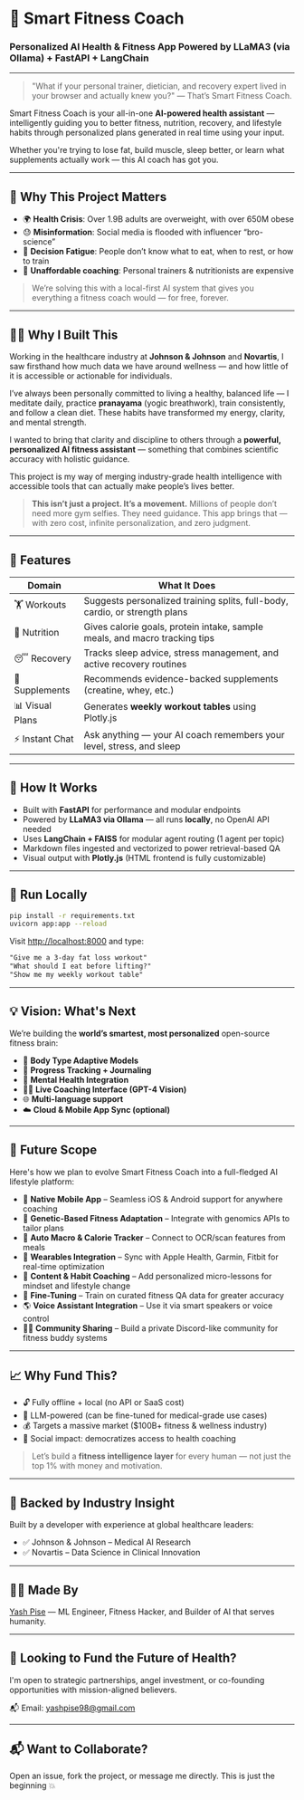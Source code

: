 # 🧠 Smart Fitness Coach

### Personalized AI Health & Fitness App Powered by LLaMA3 (via Ollama) + FastAPI + LangChain

---

> "What if your personal trainer, dietician, and recovery expert lived in your browser and actually knew you?" — That’s Smart Fitness Coach.

Smart Fitness Coach is your all-in-one **AI-powered health assistant** — intelligently guiding you to better fitness, nutrition, recovery, and lifestyle habits through personalized plans generated in real time using your input.

Whether you're trying to lose fat, build muscle, sleep better, or learn what supplements actually work — this AI coach has got you.

---

## 💼 Why This Project Matters

- 🌍 **Health Crisis**: Over 1.9B adults are overweight, with over 650M obese
- 😓 **Misinformation**: Social media is flooded with influencer “bro-science”
- 🧠 **Decision Fatigue**: People don’t know what to eat, when to rest, or how to train
- 💸 **Unaffordable coaching**: Personal trainers & nutritionists are expensive

> We’re solving this with a local-first AI system that gives you everything a fitness coach would — for free, forever.

---

## 🙋‍♂️ Why I Built This

Working in the healthcare industry at **Johnson & Johnson** and **Novartis**, I saw firsthand how much data we have around wellness — and how little of it is accessible or actionable for individuals. 

I’ve always been personally committed to living a healthy, balanced life — I meditate daily, practice **pranayama** (yogic breathwork), train consistently, and follow a clean diet. These habits have transformed my energy, clarity, and mental strength.

I wanted to bring that clarity and discipline to others through a **powerful, personalized AI fitness assistant** — something that combines scientific accuracy with holistic guidance.

This project is my way of merging industry-grade health intelligence with accessible tools that can actually make people’s lives better.

> **This isn’t just a project. It’s a movement.**
> Millions of people don’t need more gym selfies. They need guidance.
> This app brings that — with zero cost, infinite personalization, and zero judgment.

---

## 🚀 Features

| Domain         | What It Does                                                                 |
|----------------|------------------------------------------------------------------------------|
| 🏋️ Workouts     | Suggests personalized training splits, full-body, cardio, or strength plans |
| 🥗 Nutrition     | Gives calorie goals, protein intake, sample meals, and macro tracking tips |
| 😴 Recovery      | Tracks sleep advice, stress management, and active recovery routines       |
| 💊 Supplements   | Recommends evidence-backed supplements (creatine, whey, etc.)              |
| 📊 Visual Plans | Generates **weekly workout tables** using Plotly.js                        |
| ⚡️ Instant Chat | Ask anything — your AI coach remembers your level, stress, and sleep        |

---

## 🧠 How It Works

- Built with **FastAPI** for performance and modular endpoints
- Powered by **LLaMA3 via Ollama** — all runs **locally**, no OpenAI API needed
- Uses **LangChain + FAISS** for modular agent routing (1 agent per topic)
- Markdown files ingested and vectorized to power retrieval-based QA
- Visual output with **Plotly.js** (HTML frontend is fully customizable)

---

## 🏁 Run Locally

```bash
pip install -r requirements.txt
uvicorn app:app --reload
```

Visit [http://localhost:8000](http://localhost:8000) and type:

```txt
"Give me a 3-day fat loss workout"
"What should I eat before lifting?"
"Show me my weekly workout table"
```

---

## 💡 Vision: What's Next

We’re building the **world’s smartest, most personalized** open-source fitness brain:

- 🧬 **Body Type Adaptive Models**
- 📝 **Progress Tracking + Journaling**
- 🧘 **Mental Health Integration**
- 🧑‍⚕️ **Live Coaching Interface (GPT-4 Vision)**
- 🌐 **Multi-language support**
- ☁️ **Cloud & Mobile App Sync (optional)**

---

## 🔭 Future Scope

Here's how we plan to evolve Smart Fitness Coach into a full-fledged AI lifestyle platform:

- 📱 **Native Mobile App** – Seamless iOS & Android support for anywhere coaching
- 🧬 **Genetic-Based Fitness Adaptation** – Integrate with genomics APIs to tailor plans
- 🧮 **Auto Macro & Calorie Tracker** – Connect to OCR/scan features from meals
- 🤝 **Wearables Integration** – Sync with Apple Health, Garmin, Fitbit for real-time optimization
- 📖 **Content & Habit Coaching** – Add personalized micro-lessons for mindset and lifestyle change
- 🧪 **Fine-Tuning** – Train on curated fitness QA data for greater accuracy
- 🌎 **Voice Assistant Integration** – Use it via smart speakers or voice control
- 🧍‍♀️ **Community Sharing** – Build a private Discord-like community for fitness buddy systems

---

## 📈 Why Fund This?

- 🔓 Fully offline + local (no API or SaaS cost)
- 🧠 LLM-powered (can be fine-tuned for medical-grade use cases)
- 💰 Targets a massive market ($100B+ fitness & wellness industry)
- 📣 Social impact: democratizes access to health coaching

> Let’s build a **fitness intelligence layer** for every human — not just the top 1% with money and motivation.

---

## 🏢 Backed by Industry Insight

Built by a developer with experience at global healthcare leaders:
- ✅ Johnson & Johnson – Medical AI Research
- ✅ Novartis – Data Science in Clinical Innovation

---

## 👨‍💻 Made By

[Yash Pise](https://github.com/yp0505) — ML Engineer, Fitness Hacker, and Builder of AI that serves humanity. 

---

## 💸 Looking to Fund the Future of Health?

I'm open to strategic partnerships, angel investment, or co-founding opportunities with mission-aligned believers.

📬 Email: yashpise98@gmail.com

---

## 📬 Want to Collaborate?

Open an issue, fork the project, or message me directly. This is just the beginning 💥
